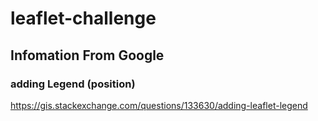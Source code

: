 # leaflet-challenge

## Infomation From Google

### adding Legend (position)
https://gis.stackexchange.com/questions/133630/adding-leaflet-legend    